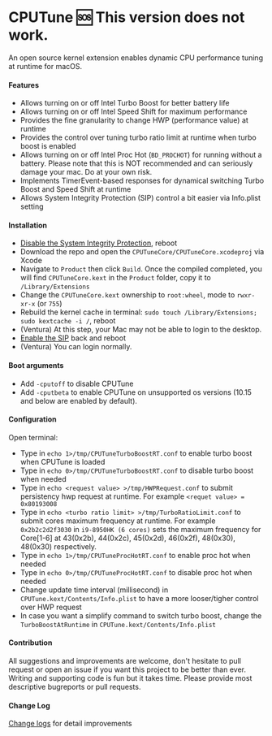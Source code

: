 
CPUTune 🆘 This version does not work.
====
An open source kernel extension enables dynamic CPU performance tuning at runtime for macOS.

#### Features
- Allows turning on or off Intel Turbo Boost for better battery life
- Allows turning on or off Intel Speed Shift for maximum performance
- Provides the fine granularity to change HWP (performance value) at runtime
- Provides the control over tuning turbo ratio limit at runtime when turbo boost is enabled
- Allows turning on or off Intel Proc Hot (```BD_PROCHOT```) for running without a battery. Please note that this is NOT recommended and can seriously damage your mac. Do at your own risk.
- Implements TimerEvent-based responses for dynamical switching Turbo Boost and Speed Shift at runtime
- Allows System Integrity Protection (SIP) control a bit easier via Info.plist setting 


#### Installation
- [Disable the System Integrity Protection](https://developer.apple.com/documentation/security/disabling_and_enabling_system_integrity_protection), reboot
- Download the repo and open the `CPUTuneCore/CPUTuneCore.xcodeproj` via Xcode
- Navigate to `Product` then click `Build`. Once the compiled completed, you will find `CPUTuneCore.kext` in the `Product` folder, copy it to `/Library/Extensions`
- Change the `CPUTuneCore.kext` ownership to `root:wheel`, mode to `rwxr-xr-x` (or `755`)
- Rebuild the kernel cache in terminal: `sudo touch /Library/Extensions; sudo kextcache -i /`, reboot 
- (Ventura) At this step, your Mac may not be able to login to the desktop. 
- [Enable the SIP](https://developer.apple.com/documentation/security/disabling_and_enabling_system_integrity_protection) back and reboot
- (Ventura) You can login normally. 

#### Boot arguments
- Add `-cputoff` to disable CPUTune
- Add `-cputbeta` to enable CPUTune on unsupported os versions (10.15 and below are enabled by default).

#### Configuration
Open terminal:
- Type in ```echo 1>/tmp/CPUTuneTurboBoostRT.conf``` to enable turbo boost when CPUTune is loaded
- Type in ```echo 0>/tmp/CPUTuneTurboBoostRT.conf``` to disable turbo boost when needed
- Type in ```echo <request value> >/tmp/HWPRequest.conf``` to submit persistency hwp request at runtime. For example ```<requet value> = 0x80193008```
- Type in ```echo <turbo ratio limit> >/tmp/TurboRatioLimit.conf``` to submit cores maximum frequency at runtime. For example ```0x2b2c2d2f3030``` in ```i9-8950HK (6 cores)``` sets the maximum frequency for Core[1-6] at 43(0x2b), 44(0x2c), 45(0x2d), 46(0x2f), 48(0x30), 48(0x30) respectively.
- Type in  ```echo 1>/tmp/CPUTuneProcHotRT.conf``` to enable proc hot when needed
- Type in  ```echo 0>/tmp/CPUTuneProcHotRT.conf``` to disable proc hot when needed
- Change update time interval (millisecond) in `CPUTune.kext/Contents/Info.plist` to have a more  looser/tigher control over HWP request
- In case you want a simplify command to switch turbo boost, change the `TurboBoostAtRuntime` in `CPUTune.kext/Contents/Info.plist`

#### Contribution
All suggestions and improvements are welcome, don't hesitate to pull request or open an issue if you want this project to be better than ever.
Writing and supporting code is fun but it takes time. Please provide most descriptive bugreports or pull requests.


#### Change Log
[Change logs](https://github.com/syscl/CPUTune/blob/master/Changelog.md) for detail improvements

